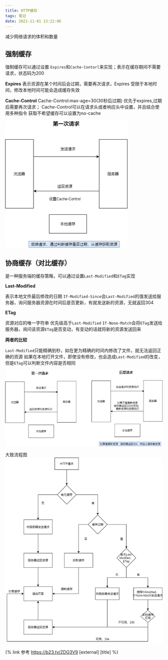 ```yaml
---
title: HTTP缓存
tags: 笔记
date: 2021-11-01 13:22:06
---
```


减少网络请求的体积和数量

## 强制缓存
强制缓存可以通过设置 `Expires`和`Cache-Contorl`来实现；表示在缓存期间不需要请求，状态码为200

**Expires**
表示资源在某个时间后会过期，需要再次请求，Expires 受限于本地时间，修改本地时间可能会造成缓存失效

**Cache-Control**
Cache-Control:max-age=30(30秒后过期)
优先于expires,过期后需要再次请求；
Cache-Control可以在请求头或者响应头中设置，并且结合使用多种指令
获取不希望缓存可以设置为no-cache

![pic](./HTTP缓存/HTTP缓存1.png)

## 协商缓存（对比缓存）
是一种服务端的缓存策略，可以通过设置`Last-Modified`和`ETag`实现  

**Last-Modified**

表示本地文件最后修改的日期
`If-Modified-Since`会`Last-Modified`的值发送给服务器，询问服务器资源在时间后是否更新，有就发送新的资源，无就返回304

**ETag**

资源对应的唯一字符串
优先级高于`Last-Modified`
`If-None-Match`会将`ETag`发送给服务器，询问该资源`ETag`是否变动，有变动的话就将新的资源发送回来

**两者的比较**

`Last-Modified`只能精确到秒，如在更为精确的时间内修改了文件，就无法返回正确的资源
如果在本地打开文件，即使没有修改，也会造成`Last-Modified`的改变，但是`ETag`可以判断文件内容是否相同

![pic](./HTTP缓存/HTTP缓存2.png)


大致流程图 
![pic](./HTTP缓存/HTTP缓存.png)



{% link 参考 https://b23.tv/ZDG3V9 [external] [title] %}